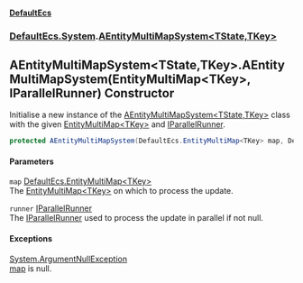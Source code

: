 #### [DefaultEcs](DefaultEcs.md 'DefaultEcs')
### [DefaultEcs.System](DefaultEcs.md#DefaultEcs_System 'DefaultEcs.System').[AEntityMultiMapSystem&lt;TState,TKey&gt;](AEntityMultiMapSystem_TState_TKey_.md 'DefaultEcs.System.AEntityMultiMapSystem&lt;TState,TKey&gt;')
## AEntityMultiMapSystem&lt;TState,TKey&gt;.AEntityMultiMapSystem(EntityMultiMap&lt;TKey&gt;, IParallelRunner) Constructor
Initialise a new instance of the [AEntityMultiMapSystem&lt;TState,TKey&gt;](AEntityMultiMapSystem_TState_TKey_.md 'DefaultEcs.System.AEntityMultiMapSystem&lt;TState,TKey&gt;') class with the given [EntityMultiMap&lt;TKey&gt;](EntityMultiMap_TKey_.md 'DefaultEcs.EntityMultiMap&lt;TKey&gt;') and [IParallelRunner](IParallelRunner.md 'DefaultEcs.Threading.IParallelRunner').  
```csharp
protected AEntityMultiMapSystem(DefaultEcs.EntityMultiMap<TKey> map, DefaultEcs.Threading.IParallelRunner runner);
```
#### Parameters
<a name='DefaultEcs_System_AEntityMultiMapSystem_TState_TKey__AEntityMultiMapSystem(DefaultEcs_EntityMultiMap_TKey__DefaultEcs_Threading_IParallelRunner)_map'></a>
`map` [DefaultEcs.EntityMultiMap&lt;](EntityMultiMap_TKey_.md 'DefaultEcs.EntityMultiMap&lt;TKey&gt;')[TKey](AEntityMultiMapSystem_TState_TKey_.md#DefaultEcs_System_AEntityMultiMapSystem_TState_TKey__TKey 'DefaultEcs.System.AEntityMultiMapSystem&lt;TState,TKey&gt;.TKey')[&gt;](EntityMultiMap_TKey_.md 'DefaultEcs.EntityMultiMap&lt;TKey&gt;')  
The [EntityMultiMap&lt;TKey&gt;](EntityMultiMap_TKey_.md 'DefaultEcs.EntityMultiMap&lt;TKey&gt;') on which to process the update.
  
<a name='DefaultEcs_System_AEntityMultiMapSystem_TState_TKey__AEntityMultiMapSystem(DefaultEcs_EntityMultiMap_TKey__DefaultEcs_Threading_IParallelRunner)_runner'></a>
`runner` [IParallelRunner](IParallelRunner.md 'DefaultEcs.Threading.IParallelRunner')  
The [IParallelRunner](IParallelRunner.md 'DefaultEcs.Threading.IParallelRunner') used to process the update in parallel if not null.
  
#### Exceptions
[System.ArgumentNullException](https://docs.microsoft.com/en-us/dotnet/api/System.ArgumentNullException 'System.ArgumentNullException')  
[map](AEntityMultiMapSystem_TState_TKey__AEntityMultiMapSystem(EntityMultiMap_TKey__IParallelRunner).md#DefaultEcs_System_AEntityMultiMapSystem_TState_TKey__AEntityMultiMapSystem(DefaultEcs_EntityMultiMap_TKey__DefaultEcs_Threading_IParallelRunner)_map 'DefaultEcs.System.AEntityMultiMapSystem&lt;TState,TKey&gt;.AEntityMultiMapSystem(DefaultEcs.EntityMultiMap&lt;TKey&gt;, DefaultEcs.Threading.IParallelRunner).map') is null.
